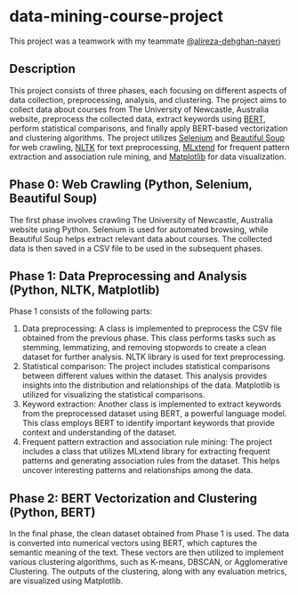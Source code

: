 # data-mining-course-project
This project was a teamwork with my teammate [@alireza-dehghan-nayeri](https://github.com/alireza-dehghan-nayeri)
## Description

This project consists of three phases, each focusing on different aspects of data collection, preprocessing, analysis, and clustering. The project aims to collect data about courses from The University of Newcastle, Australia website, preprocess the collected data, extract keywords using [BERT](https://huggingface.co/docs/transformers/model_doc/bert), perform statistical comparisons, and finally apply BERT-based vectorization and clustering algorithms. The project utilizes [Selenium](https://www.selenium.dev/) and [Beautiful Soup](https://www.crummy.com/software/BeautifulSoup/bs4/doc/) for web crawling, [NLTK](https://www.nltk.org/) for text preprocessing, [MLxtend](https://rasbt.github.io/mlxtend/) for frequent pattern extraction and association rule mining, and [Matplotlib](https://matplotlib.org/) for data visualization.

## Phase 0: Web Crawling (Python, Selenium, Beautiful Soup)

The first phase involves crawling The University of Newcastle, Australia website using Python. Selenium is used for automated browsing, while Beautiful Soup helps extract relevant data about courses. The collected data is then saved in a CSV file to be used in the subsequent phases.

## Phase 1: Data Preprocessing and Analysis (Python, NLTK, Matplotlib)

Phase 1 consists of the following parts:

1. Data preprocessing: A class is implemented to preprocess the CSV file obtained from the previous phase. This class performs tasks such as stemming, lemmatizing, and removing stopwords to create a clean dataset for further analysis. NLTK library is used for text preprocessing.
2. Statistical comparison: The project includes statistical comparisons between different values within the dataset. This analysis provides insights into the distribution and relationships of the data. Matplotlib is utilized for visualizing the statistical comparisons.
3. Keyword extraction: Another class is implemented to extract keywords from the preprocessed dataset using BERT, a powerful language model. This class employs BERT to identify important keywords that provide context and understanding of the dataset.
4. Frequent pattern extraction and association rule mining: The project includes a class that utilizes MLxtend library for extracting frequent patterns and generating association rules from the dataset. This helps uncover interesting patterns and relationships among the data.

## Phase 2: BERT Vectorization and Clustering (Python, BERT)

In the final phase, the clean dataset obtained from Phase 1 is used. The data is converted into numerical vectors using BERT, which captures the semantic meaning of the text. These vectors are then utilized to implement various clustering algorithms, such as K-means, DBSCAN, or Agglomerative Clustering. The outputs of the clustering, along with any evaluation metrics, are visualized using Matplotlib.
